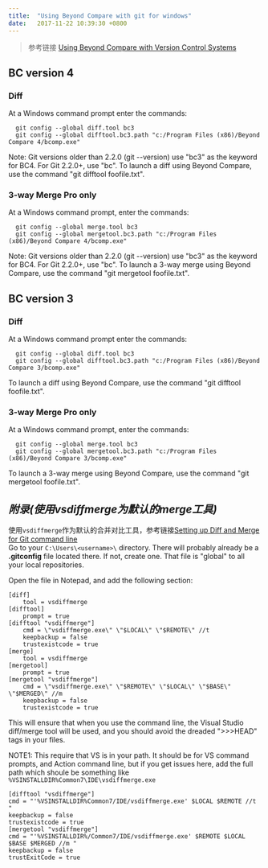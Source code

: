 ```yaml
---
title:  "Using Beyond Compare with git for windows"
date:   2017-11-22 10:39:30 +0800
---
```

> 参考链接
> [Using Beyond Compare with Version Control Systems](https://www.scootersoftware.com/support.php?zz=kb_vcs)

## BC version 4

### Diff
At a Windows command prompt enter the commands:
```shell
  git config --global diff.tool bc3
  git config --global difftool.bc3.path "c:/Program Files (x86)/Beyond Compare 4/bcomp.exe"
```

Note: Git versions older than 2.2.0 (git --version) use "bc3" as the keyword for BC4. For Git 2.2.0+, use "bc". To launch a diff using Beyond Compare, use the command "git difftool foofile.txt".
### 3-way Merge Pro only
At a Windows command prompt, enter the commands:
```shell
  git config --global merge.tool bc3
  git config --global mergetool.bc3.path "c:/Program Files (x86)/Beyond Compare 4/bcomp.exe"
```

Note: Git versions older than 2.2.0 (git --version) use "bc3" as the keyword for BC4. For Git 2.2.0+, use "bc". To launch a 3-way merge using Beyond Compare, use the command "git mergetool foofile.txt".

## BC version 3
### Diff
At a Windows command prompt enter the commands:
```shell
  git config --global diff.tool bc3
  git config --global difftool.bc3.path "c:/Program Files (x86)/Beyond Compare 3/bcomp.exe"
```

To launch a diff using Beyond Compare, use the command "git difftool foofile.txt".
### 3-way Merge Pro only
At a Windows command prompt, enter the commands:
```shell
  git config --global merge.tool bc3
  git config --global mergetool.bc3.path "c:/Program Files (x86)/Beyond Compare 3/bcomp.exe"
```

To launch a 3-way merge using Beyond Compare, use the command "git mergetool foofile.txt".

## *附录(使用vsdiffmerge为默认的merge工具)* 

使用`vsdiffmerge`作为默认的合并对比工具，参考链接[Setting up Diff and Merge for Git command line](https://github.com/Inmeta/Knowledge/wiki/Setting-Up-DiffMerge)   
Go to your `C:\Users\<username>\` directory. There will probably already be a **.gitconfig** file located there. If not, create one. That file is "global" to all your local repositories.

Open the file in Notepad, and add the following section:
```text
[diff]
	tool = vsdiffmerge
[difftool]
	prompt = true
[difftool "vsdiffmerge"]
	cmd = \"vsdiffmerge.exe\" \"$LOCAL\" \"$REMOTE\" //t
	keepbackup = false
	trustexistcode = true
[merge]
	tool = vsdiffmerge
[mergetool]
	prompt = true
[mergetool "vsdiffmerge"]
	cmd = \"vsdiffmerge.exe\" \"$REMOTE\" \"$LOCAL\" \"$BASE\" \"$MERGED\" //m
	keepbackup = false
	trustexistcode = true
```
This will ensure that when you use the command line, the Visual Studio diff/merge tool will be used, and you should avoid the dreaded ">>>HEAD" tags in your files.

NOTE1: This require that VS is in your path. It should be for VS command prompts, and Action command line, but if you get issues here, add the full path which shoule be something like 
`%VSINSTALLDIR%Common7\IDE\vsdiffmerge.exe`
```text
[difftool "vsdiffmerge"]
cmd = "'%VSINSTALLDIR%Common7/IDE/vsdiffmerge.exe' $LOCAL $REMOTE //t "
keepbackup = false
trustexistcode = true
[mergetool "vsdiffmerge"]
cmd = "'%VSINSTALLDIR%/Common7/IDE/vsdiffmerge.exe' $REMOTE $LOCAL $BASE $MERGED //m "
keepbackup = false
trustExitCode = true
```
